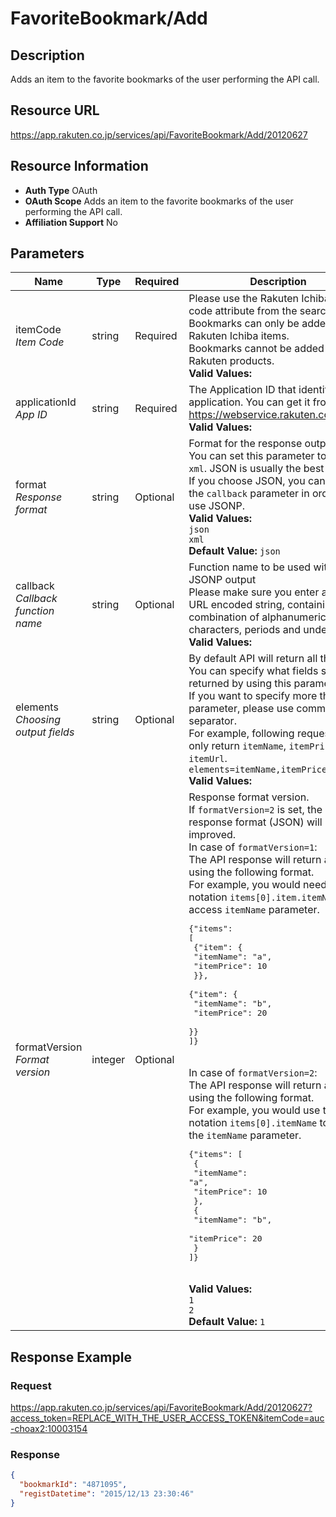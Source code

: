 
# FavoriteBookmark/Add

## Description

Adds an item to the favorite bookmarks of the user performing the API call.
## Resource URL

https://app.rakuten.co.jp/services/api/FavoriteBookmark/Add/20120627
## Resource Information

* **Auth Type** OAuth
* **OAuth Scope** Adds an item to the favorite bookmarks of the user performing the API call.
* **Affiliation Support** No

## Parameters

Name | Type | Required | Description
 --- | --- | --- | --- 
itemCode<br>*Item Code* | string | Required | Please use the Rakuten Ichiba item code attribute from the search API.<br>Bookmarks can only be added to Rakuten Ichiba items.<br>Bookmarks cannot be added to Rakuten products.<br>**Valid Values:**
applicationId<br>*App ID* | string | Required | The Application ID that identifies your application. You can get it from <a href="https://webservice.rakuten.co.jp/" target="_blank">https://webservice.rakuten.co.jp/</a>.<br>**Valid Values:**
format<br>*Response format* | string | Optional | Format for the response output.<br>You can set this parameter to <code>json</code> or <code>xml</code>. JSON is usually the best option.<br>If you choose JSON, you can also set the <code>callback</code> parameter in order to use JSONP.<br>**Valid Values:**<br><code>json</code> <br><code>xml</code> <br>**Default Value:** <code>json</code>
callback<br>*Callback function name* | string | Optional | Function name to be used with the JSONP output<br>Please make sure you enter a UTF-8 URL encoded string, containing only a combination of alphanumeric characters, periods and underscores.<br>**Valid Values:**
elements<br>*Choosing output fields* | string | Optional | By default API will return all the fields. You can specify what fields should be returned by using this parameter.<br>If you want to specify more than one parameter, please use comma (<code>,</code>) as separator.<br>For example, following request will only return <code>itemName</code>, <code>itemPrice</code> and <code>itemUrl</code>.<br><code>elements=itemName,itemPrice,itemUrl</code><br>**Valid Values:**
formatVersion<br>*Format version* | integer | Optional | Response format version.<br>If <code>formatVersion=2</code> is set, the response format (JSON) will be improved.<br>In case of <code>formatVersion=1</code>:<br>The API response will return an array using the following format.<br>For example, you would need to use notation <code>items[0].item.itemName</code> to access <code>itemName</code> parameter.<br><pre class="prettyprint">{"items": [<br>    {"item": {<br>        "itemName": "a",<br>        "itemPrice": 10<br>    }},<br>    {"item": {<br>        "itemName": "b",<br>        "itemPrice": 20<br>    }}<br>]}</pre><br>In case of <code>formatVersion=2</code>:<br>The API response will return an array using the following format.<br>For example, you would use the notation <code>items[0].itemName</code> to access the <code>itemName</code> parameter.<br><pre class="prettyprint">{"items": [<br>    {<br>        "itemName": "a",<br>        "itemPrice": 10<br>    },<br>    {<br>        "itemName": "b",<br>        "itemPrice": 20<br>    }<br>]}</pre><br>**Valid Values:**<br><code>1</code> <br><code>2</code> <br>**Default Value:** <code>1</code>
## Response Example

### Request

https://app.rakuten.co.jp/services/api/FavoriteBookmark/Add/20120627?access_token=REPLACE_WITH_THE_USER_ACCESS_TOKEN&itemCode=auc-choax2:10003154
### Response

```json
{
  "bookmarkId": "4871095",
  "registDatetime": "2015/12/13 23:30:46"
}
```

